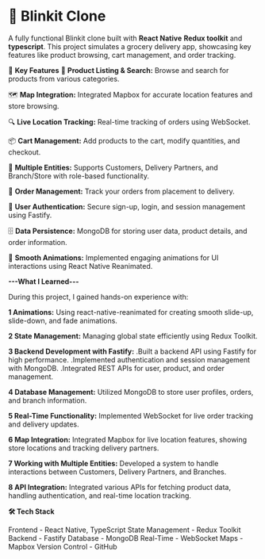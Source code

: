 # 🚀 Blinkit Clone

A fully functional Blinkit clone built with **React Native** **Redux toolkit** and **typescript**. This project simulates a grocery delivery app, showcasing key features like product browsing, cart management, and order tracking.

🌟 **Key Features**
🛒 **Product Listing & Search:** Browse and search for products from various categories.

🗺️ **Map Integration:** Integrated Mapbox for accurate location features and store browsing.

🔍 **Live Location Tracking:** Real-time tracking of orders using WebSocket.

📦 **Cart Management:** Add products to the cart, modify quantities, and checkout.

📍 **Multiple Entities:** Supports Customers, Delivery Partners, and Branch/Store with role-based functionality.

🚚 **Order Management:** Track your orders from placement to delivery.

🔐 **User Authentication:** Secure sign-up, login, and session management using Fastify.

🗄️ **Data Persistence:** MongoDB for storing user data, product details, and order information.

🎨 **Smooth Animations:** Implemented engaging animations for UI interactions using React Native Reanimated.



**---What I Learned---**

During this project, I gained hands-on experience with:

**1 Animations:** Using react-native-reanimated for creating smooth slide-up, slide-down, and fade animations.

**2 State Management:** Managing global state efficiently using Redux Toolkit.

**3 Backend Development with Fastify:**
   .Built a backend API using Fastify for high performance.
   .Implemented authentication and session management with MongoDB.
   .Integrated REST APIs for user, product, and order management.

**4 Database Management:**
   Utilized MongoDB to store user profiles, orders, and branch information.

**5 Real-Time Functionality:**
   Implemented WebSocket for live order tracking and delivery updates.

**6 Map Integration:**
   Integrated Mapbox for live location features, showing store locations and tracking delivery partners.

**7 Working with Multiple Entities:**
   Developed a system to handle interactions between Customers, Delivery Partners, and Branches.

**8 API Integration:**
   Integrated various APIs for fetching product data, handling authentication, and real-time location tracking.

**🛠️ Tech Stack**

Frontend - React Native, TypeScript
State Management - Redux Toolkit
Backend - Fastify
Database -	MongoDB
Real-Time -	WebSocket
Maps - Mapbox
Version Control - GitHub

   
